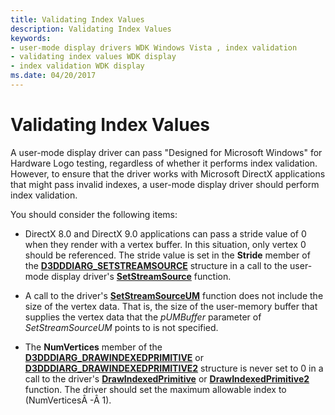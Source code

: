 ```yaml
---
title: Validating Index Values
description: Validating Index Values
keywords:
- user-mode display drivers WDK Windows Vista , index validation
- validating index values WDK display
- index validation WDK display
ms.date: 04/20/2017
---
```


# Validating Index Values


A user-mode display driver can pass "Designed for Microsoft Windows" for Hardware Logo testing, regardless of whether it performs index validation. However, to ensure that the driver works with Microsoft DirectX applications that might pass invalid indexes, a user-mode display driver should perform index validation.

You should consider the following items:

-   DirectX 8.0 and DirectX 9.0 applications can pass a stride value of 0 when they render with a vertex buffer. In this situation, only vertex 0 should be referenced. The stride value is set in the **Stride** member of the [**D3DDDIARG\_SETSTREAMSOURCE**](/windows-hardware/drivers/ddi/d3dumddi/ns-d3dumddi-_d3dddiarg_setstreamsource) structure in a call to the user-mode display driver's [**SetStreamSource**](/windows-hardware/drivers/ddi/d3dumddi/nc-d3dumddi-pfnd3dddi_setstreamsource) function.

-   A call to the driver's [**SetStreamSourceUM**](/windows-hardware/drivers/ddi/d3dumddi/nc-d3dumddi-pfnd3dddi_setstreamsourceum) function does not include the size of the vertex data. That is, the size of the user-memory buffer that supplies the vertex data that the *pUMBuffer* parameter of *SetStreamSourceUM* points to is not specified.

-   The **NumVertices** member of the [**D3DDDIARG\_DRAWINDEXEDPRIMITIVE**](/windows-hardware/drivers/ddi/d3dumddi/ns-d3dumddi-_d3dddiarg_drawindexedprimitive) or [**D3DDDIARG\_DRAWINDEXEDPRIMITIVE2**](/windows-hardware/drivers/ddi/d3dumddi/ns-d3dumddi-_d3dddiarg_drawindexedprimitive2) structure is never set to 0 in a call to the driver's [**DrawIndexedPrimitive**](/windows-hardware/drivers/ddi/d3dumddi/nc-d3dumddi-pfnd3dddi_drawindexedprimitive) or [**DrawIndexedPrimitive2**](/windows-hardware/drivers/ddi/d3dumddi/nc-d3dumddi-pfnd3dddi_drawindexedprimitive2) function. The driver should set the maximum allowable index to (NumVerticesÂ -Â 1).

 

